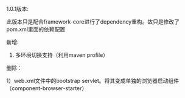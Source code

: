 1.0.1版本:

此版本只是配合framework-core进行了dependency重构。故只是修改了pom.xml里面的依赖配置

新增:

1) 多环境切换支持（利用maven profile）

删除：

1）web.xml文件中的bootstrap servlet。将其变成单独的浏览器启动组件（component-browser-starter）